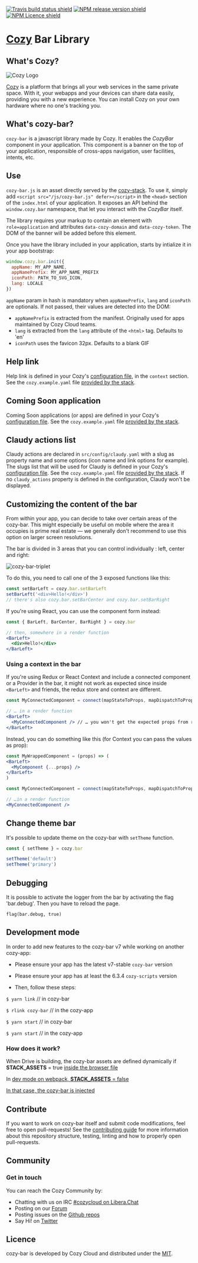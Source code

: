 [![Travis build status shield](https://img.shields.io/travis/cozy/cozy-bar/master.svg)](https://travis-ci.org/cozy/cozy-bar)
[![NPM release version shield](https://img.shields.io/npm/v/cozy-bar.svg)](https://www.npmjs.com/package/cozy-bar)
[![NPM Licence shield](https://img.shields.io/npm/l/cozy-bar.svg)](https://github.com/cozy/cozy-bar/blob/master/LICENSE)


# [Cozy] Bar Library

## What's Cozy?

![Cozy Logo](https://cdn.rawgit.com/cozy/cozy-guidelines/master/templates/cozy_logo_small.svg)

[Cozy] is a platform that brings all your web services in the same private space.  With it, your webapps and your devices can share data easily, providing you with a new experience. You can install Cozy on your own hardware where no one's tracking you.


## What's cozy-bar?

`cozy-bar` is a javascript library made by Cozy. It enables the _CozyBar_ component in your application. This component is a banner on the top of your application, responsible of cross-apps navigation, user facilities, intents, etc.


## Use

`cozy-bar.js` is an asset directly served by the [cozy-stack](https://github.com/cozy/cozy-stack). To use it, simply add `<script src="/js/cozy-bar.js" defer></script>` in the `<head>` section of the `index.html` of your application. It exposes an API behind the `window.cozy.bar` namespace, that let you interact with the _CozyBar_ itself.

The library requires your markup to contain an element with `role=application` and attributes `data-cozy-domain` and `data-cozy-token`. The DOM of the banner will be added before this element.


Once you have the library included in your application, starts by intialize it in your app bootstrap:

```js
window.cozy.bar.init({
  appName: MY_APP_NAME,
  appNamePrefix: MY_APP_NAME_PREFIX
  iconPath: PATH_TO_SVG_ICON,
  lang: LOCALE
})
```

`appName` param in hash is mandatory when `appNamePrefix`, `lang` and `iconPath` are optionals. If not passed, their values are detected into the DOM:

- `appNamePrefix` is extracted from the manifest. Originally used for apps maintained by Cozy Cloud teams.
- `lang` is extracted from the `lang` attribute of the `<html>` tag. Defaults to 'en'
- `iconPath` uses the favicon 32px. Defaults to a blank GIF

## Help link

Help link is defined in your Cozy's [configuration file](https://github.com/cozy/cozy-stack/blob/master/docs/config.md#main-configuration-file), in the `context` section. See the `cozy.example.yaml` file [provided by the stack](https://github.com/cozy/cozy-stack/blob/master/cozy.example.yaml#L80).

## Coming Soon application

Coming Soon applications (or apps) are defined in your Cozy's [configuration file](https://github.com/cozy/cozy-stack/blob/master/docs/config.md#main-configuration-file). See the `cozy.example.yaml` file [provided by the stack](https://github.com/cozy/cozy-stack/blob/master/cozy.example.yaml#L80).

## Claudy actions list

Claudy actions are declared in `src/config/claudy.yaml` with a slug as property name and some options (icon name and link options for example). The slugs list that will be used for Claudy is defined in your Cozy's [configuration file](https://github.com/cozy/cozy-stack/blob/master/docs/config.md#main-configuration-file). See the `cozy.example.yaml` file [provided by the stack](https://github.com/cozy/cozy-stack/blob/master/cozy.example.yaml#L101).
If no `claudy_actions` property is defined in the configuration, Claudy won't be displayed.

## Customizing the content of the bar

From within your app, you can decide to take over certain areas of the cozy-bar. This might especially be useful on mobile where the area it occupies is prime real estate — we generally don't recommend to use this option on larger screen resolutions.

The bar is divided in 3 areas that you can control individually : left, center and right:

![cozy-bar-triplet](https://user-images.githubusercontent.com/2261445/33609298-de4d379e-d9c7-11e7-839d-f5ab6155c902.png)

To do this, you need to call one of the 3 exposed functions like this:

```jsx
const setBarLeft = cozy.bar.setBarLeft
setBarLeft('<div>Hello!</div>')
// there's also cozy.bar.setBarCenter and cozy.bar.setBarRight
```

If you're using React, you can use the component form instead:

```jsx
const { BarLeft, BarCenter, BarRight } = cozy.bar

// then, somewhere in a render function
<BarLeft>
  <div>Hello!</div>
</BarLeft>
```

### Using a context in the bar

If you're using Redux or React Context and include a connected component or a Provider in the bar, it might not work as expected since inside `<BarLeft>` and friends, the redux store and context are different.

```jsx
const MyConnectedComponent = connect(mapStateToProps, mapDispatchToProps, MyComponent)

// … in a render function
<BarLeft>
  <MyConnectedComponent /> // … you won't get the expected props from redux
</BarLeft>
```

Instead, you can do something like this (for Context you can pass the values as prop):

```jsx
const MyWrappedComponent = (props) => (
<BarLeft>
  <MyComponent {...props} />
</BarLeft>
)

const MyConnectedComponent = connect(mapStateToProps, mapDispatchToProps, MyWrappedComponent)

// …in a render function
<MyConnectedComponent />
```

## Change theme bar

It's possible to update theme on the cozy-bar with `setTheme` function.

```jsx
const { setTheme } = cozy.bar

setTheme('default')
setTheme('primary')
```

## Debugging

It is possible to activate the logger from the bar by activating the flag 'bar.debug'.
Then you have to reload the page.

```
flag(bar.debug, true)
```

Development mode
----------

In order to add new features to the cozy-bar v7 while working on another cozy-app:

* Please ensure your app has the latest v7-stable `cozy-bar` version

* Please ensure your app has at least the 6.3.4 `cozy-scripts` version

* Then, follow these steps:

`$ yarn link` // in cozy-bar

`$ rlink cozy-bar` // in the cozy-app

`$ yarn start` // in cozy-bar

`$ yarn start` // in the cozy-app

### How does it work?

When Drive is building, the cozy-bar assets are defined dynamically if __STACK_ASSETS__ = true
[inside the browser file](https://github.com/cozy/cozy-drive/blob/master/src/drive/targets/browser/index.ejs#L27-L32)

In [dev mode on webpack, __STACK_ASSETS__ = false](https://github.com/cozy/create-cozy-app/blob/532dc9848526d48b749a8fd4fecdce1c9a6880c2/packages/cozy-scripts/config/webpack.environment.dev.js#L27)

[In that case, the cozy-bar is injected](https://github.com/cozy/create-cozy-app/blob/532dc9848526d48b749a8fd4fecdce1c9a6880c2/packages/cozy-scripts/config/webpack.environment.dev.js#L35-L57)

Contribute
----------

If you want to work on cozy-bar itself and submit code modifications, feel free to open pull-requests! See the [contributing guide][contribute] for more information about this repository structure, testing, linting and how to properly open pull-requests.


## Community


### Get in touch

You can reach the Cozy Community by:

- Chatting with us on IRC [#cozycloud on Libera.Chat][libera]
- Posting on our [Forum][forum]
- Posting issues on the [Github repos][github]
- Say Hi! on [Twitter][twitter]


## Licence

cozy-bar is developed by Cozy Cloud and distributed under the [MIT].



[cozy]: https://cozy.io "Cozy Cloud"
[setup]: https://dev.cozy.io/#set-up-the-development-environment "Cozy dev docs: Set up the Development Environment"
[doctypes]: https://dev.cozy.io/#main-document-types
[bill-doctype]: https://github.com/cozy-labs/konnectors/blob/master/server/models/bill.coffee
[konnector-doctype]: https://github.com/cozy-labs/konnectors/blob/master/server/models/konnector.coffee
[konnectors]: https://github.com/cozy-labs/konnectors
[MIT]: https://opensource.org/licenses/MIT
[contribute]: CONTRIBUTING.md
[libera]: https://web.libera.chat/#cozycloud
[forum]: https://forum.cozy.io/
[github]: https://github.com/cozy/
[twitter]: https://twitter.com/cozycloud
[mocha]: https://mochajs.org/
[should]: npmjs.com/package/should
[checkbox]: https://help.github.com/articles/basic-writing-and-formatting-syntax/#task-lists
